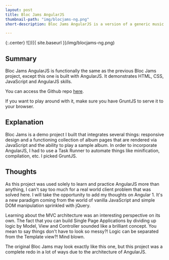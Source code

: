 ```yaml
---
layout: post
title: Bloc Jams AngularJS
thumbnail-path: "img/blocjams-ng.png"
short-description: Bloc Jams AngularJS is a version of a generic music streaming web application that hosts a collection of albums and a playable list of songs. It's basically the same as far as the previous Bloc Jams project, but this one is built in AngularJS (v1).

---
```


{:.center}
![]({{ site.baseurl }}/img/blocjams-ng.png)

## Summary

Bloc Jams AngularJS is functionally the same as the previous Bloc Jams project, except this one is built with AngularJS. It demonstrates HTML, CSS, JavaScript and AngularJS skills.

You can access the Github repo [here](https://github.com/aizkhaj/bloc-jams-angular).

If you want to play around with it, make sure you have GruntJS to serve it to your browser.

## Explanation

Bloc Jams is a demo project I built that integrates several things: responsive design and a functioning collection of album pages that are rendered via JavaScript and the ability to play a sample album. In order to incorporate AngularJS, I had to use a Task Runner to automate things like minification, compilation, etc. I picked GruntJS.

## Thoughts

As this project was used solely to learn and practice AngularJS more than anything, I can't say too much for a real world client problem that was solved here. I will take the opportunity to add my thoughts on Angular 1. It's a new paradigm coming from the world of vanilla JavaScript and simple DOM manipulation sprinkled with jQuery.

Learning about the MVC architecture was an interesting perspective on its own. The fact that you can build Single Page Applications by dividing up logic by Model, View and Controller sounded like a brilliant concept. You mean to say things don't have to look so messy?! Logic can be separated from the Template view?! Mind blown.

The original Bloc Jams may look exactly like this one, but this project was a complete redo in a lot of ways due to the architecture of AngularJS.
